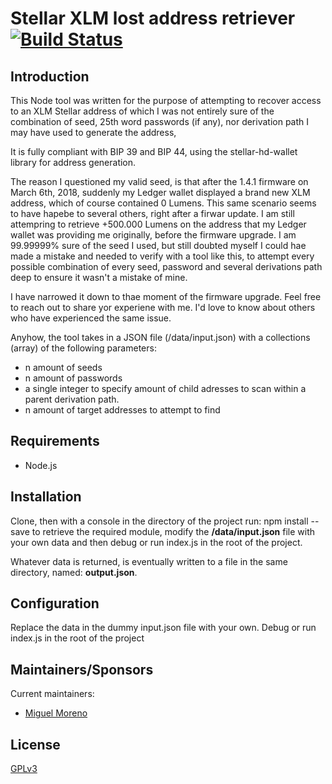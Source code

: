 # Stellar XLM lost address retriever [![Build Status](https://travis-ci.org/Islandora/islandora_example_module.png?branch=7.x)](https://travis-ci.org/Islandora/islandora_example_module)

## Introduction
This Node tool was written for the purpose of attempting to recover access to an XLM Stellar address of which I was not entirely sure of the combination of seed, 25th word passwords (if any), nor derivation path I may have used to generate the address,

It is fully compliant with BIP 39 and BIP 44, using the stellar-hd-wallet library for address generation.

The reason I questioned my valid seed, is that after the 1.4.1 firmware on March 6th, 2018, suddenly my Ledger wallet displayed a brand new XLM address, which of course contained 0 Lumens. This same scenario seems to have hapebe to several others, right after a firwar update. I am still attempring to retrieve +500.000 Lumens on the address that my Ledger wallet was providing me originally, before the firmware upgrade. I am 99.99999% sure of the seed I used, but still doubted myself I could hae made a mistake and needed to verify with a tool like this, to attempt every possible combination of every seed, password and several derivations path deep to ensure it wasn't a mistake of mine. 

I have narrowed it down to thae moment of the firmware upgrade. Feel free to reach out to share yor experiene with me. I'd love to know about others who have experienced the same issue. 

Anyhow, the tool takes in a JSON file  (/data/input.json) with a collections (array) of the following parameters:

* n amount of seeds
* n amount of passwords
* a single integer to specify amount of child adresses to scan within a parent derivation path. 
* n amount of target addresses to attempt to find

## Requirements

* Node.js

## Installation

Clone, then with a console in the directory of the project run: npm install --save to retrieve the required module, modify the **/data/input.json** file with your own data and then debug or run index.js in the root of the project. 

Whatever data is returned, is eventually written to a file in the same directory, named: **output.json**. 

## Configuration

Replace the data in the dummy input.json file with your own. Debug or run index.js in the root of the project

## Maintainers/Sponsors

Current maintainers:

* [Miguel Moreno](https://github.com/miguelmoreno)

## License

[GPLv3](http://www.gnu.org/licenses/gpl-3.0.txt)